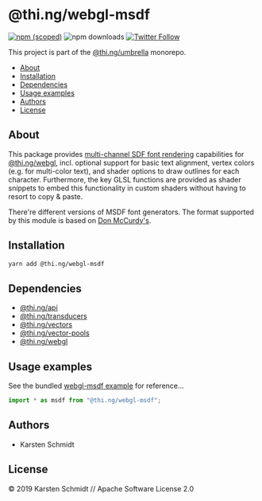 # @thi.ng/webgl-msdf

[![npm (scoped)](https://img.shields.io/npm/v/@thi.ng/webgl-msdf.svg)](https://www.npmjs.com/package/@thi.ng/webgl-msdf)
![npm downloads](https://img.shields.io/npm/dm/@thi.ng/webgl-msdf.svg)
[![Twitter Follow](https://img.shields.io/twitter/follow/thing_umbrella.svg?style=flat-square&label=twitter)](https://twitter.com/thing_umbrella)

This project is part of the
[@thi.ng/umbrella](https://github.com/thi-ng/umbrella/) monorepo.

<!-- TOC depthFrom:2 depthTo:3 -->

- [About](#about)
- [Installation](#installation)
- [Dependencies](#dependencies)
- [Usage examples](#usage-examples)
- [Authors](#authors)
- [License](#license)

<!-- /TOC -->

## About

This package provides [multi-channel SDF font
rendering](https://github.com/Chlumsky/msdfgen) capabilities for
[@thi.ng/webgl](https://github.com/thi-ng/umbrella/tree/feature/webgl/packages/webgl),
incl. optional support for basic text alignment, vertex colors (e.g. for
multi-color text), and shader options to draw outlines for each
character. Furthermore, the key GLSL functions are provided as shader
snippets to embed this functionality in custom shaders without having to
resort to copy & paste.

There're different versions of MSDF font generators. The format
supported by this module is based on [Don
McCurdy's](https://msdf-bmfont.donmccurdy.com/).

## Installation

```bash
yarn add @thi.ng/webgl-msdf
```

## Dependencies

- [@thi.ng/api](https://github.com/thi-ng/umbrella/tree/master/packages/api)
- [@thi.ng/transducers](https://github.com/thi-ng/umbrella/tree/master/packages/transducers)
- [@thi.ng/vectors](https://github.com/thi-ng/umbrella/tree/master/packages/vectors)
- [@thi.ng/vector-pools](https://github.com/thi-ng/umbrella/tree/master/packages/vector-pools)
- [@thi.ng/webgl](https://github.com/thi-ng/umbrella/tree/feature/webgl/packages/webgl)

## Usage examples

See the bundled [webgl-msdf
example](https://github.com/thi-ng/umbrella/tree/feature/webgl/examples/webgl-msdf)
for reference...

```ts
import * as msdf from "@thi.ng/webgl-msdf";
```

## Authors

- Karsten Schmidt

## License

&copy; 2019 Karsten Schmidt // Apache Software License 2.0
